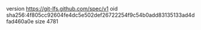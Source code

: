 version https://git-lfs.github.com/spec/v1
oid sha256:4f805cc92604fe4dc5e502def26722254f9c54b0add83135133ad4dfad460a0e
size 4781
